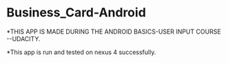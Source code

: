 # Business_Card-Android

*THIS APP IS MADE DURING THE ANDROID BASICS-USER INPUT COURSE --UDACITY.

*This app is run and tested on nexus 4 successfully.

